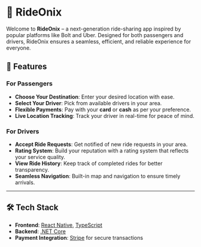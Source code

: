 # 🚗 RideOnix

Welcome to **RideOnix** – a next-generation ride-sharing app inspired by popular platforms like Bolt and Uber. Designed for both passengers and drivers, RideOnix ensures a seamless, efficient, and reliable experience for everyone.



## 📲 Features

### For Passengers
- **Choose Your Destination**: Enter your desired location with ease.
- **Select Your Driver**: Pick from available drivers in your area.
- **Flexible Payments**: Pay with your **card** or **cash** as per your preference.
- **Live Location Tracking**: Track your driver in real-time for peace of mind.

### For Drivers
- **Accept Ride Requests**: Get notified of new ride requests in your area.
- **Rating System**: Build your reputation with a rating system that reflects your service quality.
- **View Ride History**: Keep track of completed rides for better transparency.
- **Seamless Navigation**: Built-in map and navigation to ensure timely arrivals.

---

## 🛠️ Tech Stack

- **Frontend**: [React Native](https://reactnative.dev/), [TypeScript](https://www.typescriptlang.org/)
- **Backend**: [.NET Core](https://dotnet.microsoft.com/)
- **Payment Integration**: [Stripe](https://stripe.com/) for secure transactions
